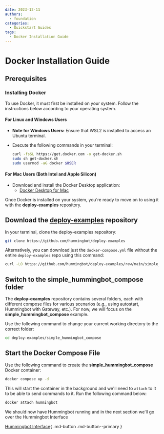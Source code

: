 ```yaml
---
date: 2023-12-11
authors:
  - foundation
categories:
  - Quickstart Guides
tags:
  - Docker Installation Guide
---
```


# Docker Installation Guide

## Prerequisites

### Installing Docker

To use Docker, it must first be installed on your system. Follow the instructions below according to your operating system.

#### For Linux and Windows Users

- **Note for Windows Users:** Ensure that WSL2 is installed to access an Ubuntu terminal.
- Execute the following commands in your terminal:

  ```bash
  curl -fsSL https://get.docker.com -o get-docker.sh
  sudo sh get-docker.sh
  sudo usermod -aG docker $USER
  ```

#### For Mac Users (Both Intel and Apple Silicon)

- Download and install the Docker Desktop application:
  - [Docker Desktop for Mac](https://www.docker.com/products/docker-desktop)

Once Docker is installed on your system, you're ready to move on to using it with the **deploy-examples** repository.

## Download the [deploy-examples](https://github.com/hummingbot/deploy-examples) repository

In your terminal, clone the deploy-examples repository:

```bash
git clone https://github.com/hummingbot/deploy-examples
```

Alternatively, you can download just the `docker-compose.yml` file without the entire `deploy-examples` repo using this command:

```bash
curl -LO https://github.com/hummingbot/deploy-examples/raw/main/simple_hummingbot_compose/docker-compose.yml
```

## Switch to the **simple_hummingbot_compose** folder

The **deploy-examples** repository contains several folders, each with different compose files for various scenarios (e.g., using autostart, Hummingbot with Gateway, etc.). For now, we will focus on the **simple_hummingbot_compose** example. 

Use the following command to change your current working directory to the correct folder:

```bash
cd deploy-examples/simple_hummingbot_compose
```

## Start the Docker Compose File

Use the following command to create the **simple_hummingbot_compose** Docker container:

```bash
docker compose up -d
```

This will start the container in the background and we'll need to `attach` to it to be able to send commands to it. Run the following command below:

```bash
docker attach hummingbot
```

We should now have Hummingbot running and in the next section we'll go over the Hummingbot Interface 

[Hummingbot Interface](2-hb-interface.md){ .md-button .md-button--primary }


